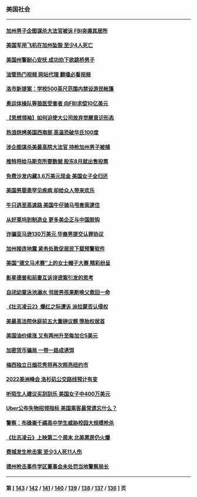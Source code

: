 ### 美国社会
---
#### [加州男子企图谋杀大法官被诉 FBI突袭其居所](../../pages/ncid1078160/n13756052.md?06101245) 
#### [美国军用飞机在加州坠毁 至少4人死亡](../../pages/ncid1078160/n13756109.md?06101245) 
#### [美国州警耐心安抚 成功劝下欲跳桥男子](../../pages/ncid1078160/n13755590.md?06101245) 
#### [油管热门视频 网站代理 翻墙必看视频](http://209.222.30.114:81/youtube.html?06101245)
#### [洛市新提案：学校500英尺范围内禁设游民帐篷](../../pages/ncid1078160/n13755537.md?06101245) 
#### [奥运体操队等狼医受害者 向FBI求偿10亿美元](../../pages/ncid1078160/n13755437.md?06101245) 
#### [【思想领袖】如何迫使大公司放弃觉醒意识形态](../../pages/ncid1078160/n13723724.md?06101245) 
#### [热浪烘烤美国西南部 高温恐破华氏100度](../../pages/ncid1078160/n13755315.md?06101245) 
#### [涉企图谋杀美最高院大法官 持枪加州男子被捕](../../pages/ncid1078160/n13755263.md?06101245) 
#### [推特将给马斯克所要数据 股东8月就出售投票](../../pages/ncid1078160/n13755165.md?06101245) 
#### [免费沙发内藏3.6万美元现金 美国女子全归还](../../pages/ncid1078160/n13755121.md?06101245) 
#### [美国男婴患罕见疾病 却给众人带来欢乐](../../pages/ncid1078160/n13754812.md?06101245) 
#### [牛只逃至高速路 美国牛仔骑马甩套索逮住](../../pages/ncid1078160/n13754598.md?06101245) 
#### [从好莱坞到制造业 更多美企正与中国脱钩](../../pages/ncid1078160/n13754651.md?06101245) 
#### [诈骗亚马逊130万美元 华裔男提交认罪协议](../../pages/ncid1078160/n13754491.md?06101245) 
#### [加州接连地震 紧务处敦促居民下载预警软件](../../pages/ncid1078160/n13754386.md?06101245) 
#### [美国“德文马术赛”上的女士帽子大赛 精彩纷呈](../../pages/ncid1078160/n13754418.md?06101245) 
#### [影星德普和前妻互诉诽谤案引发的思考](../../pages/ncid1078160/n13753115.md?06101245) 
#### [自闭幼童泳池溺水 邻居男孩果断唤父救回一命](../../pages/ncid1078160/n13753999.md?06101245) 
#### [《壮志凌云2》爆红之际遭诉 派拉蒙否认侵权](../../pages/ncid1078160/n13754137.md?06101245) 
#### [美最高法院休庭前五大重磅议题 堕胎权居首](../../pages/ncid1078160/n13751188.md?06101245) 
#### [美国油价续涨 又有两州升至每加仑5美元](../../pages/ncid1078160/n13753992.md?06101245) 
#### [加密货币骗局 一带一路成诱饵](../../pages/ncid1078160/n13753871.md?06101245) 
#### [梅西独立日烟花秀将再次照亮纽约市](../../pages/ncid1078160/n13753895.md?06101245) 
#### [2022美洲峰会 洛杉矶公交路线预计有变](../../pages/ncid1078160/n13753709.md?06101245) 
#### [听陌生人建议买刮刮乐 美国女子中400万美元](../../pages/ncid1078160/n13753558.md?06101245) 
#### [Uber公布失物招领指标 美国乘客最常遗忘什么？](../../pages/ncid1078160/n13753132.md?06101245) 
#### [警察：布碌崙千禧高中学生威胁校园大规模枪杀](../../pages/ncid1078160/n13753202.md?06101245) 
#### [《壮志凌云》上映第二个周末 北美票房仍火爆](../../pages/ncid1078160/n13753028.md?06101245) 
#### [费城发生枪击案 至少3人死11人伤](../../pages/ncid1078160/n13752836.md?06101245) 
#### [德州枪击事件学区董事会未处罚当地警察局长](../../pages/ncid1078160/n13752488.md?06101245) 

---
#### 第 [ [143](./143.md?06101245) / [142](./142.md?06101245) / [141](./141.md?06101245) / [140](./140.md?06101245) / [139](./139.md?06101245) / [138](./138.md?06101245) / [137](./137.md?06101245) / [136](./136.md?06101245) ] 页
